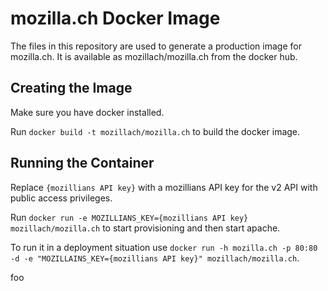 # mozilla.ch Docker Image

The files in this repository are used to generate a production image for
mozilla.ch. It is available as mozillach/mozilla.ch from the docker hub.

## Creating the Image
Make sure you have docker installed.

Run `docker build -t mozillach/mozilla.ch` to build the docker image.

## Running the Container

Replace `{mozillians API key}` with a mozillians API key for the v2 API with public access privileges.

Run `docker run -e MOZILLIANS_KEY={mozillians API key} mozillach/mozilla.ch` to start provisioning and then start apache.

To run it in a deployment situation use `docker run -h mozilla.ch -p 80:80 -d -e "MOZILLAINS_KEY={mozillians API key}" mozillach/mozilla.ch`.

foo
